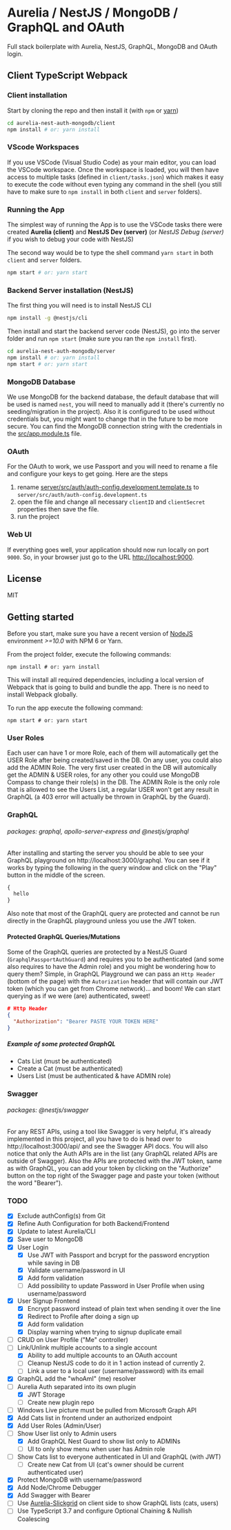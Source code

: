 # Aurelia / NestJS / MongoDB / GraphQL and OAuth
Full stack boilerplate with Aurelia, NestJS, GraphQL, MongoDB and OAuth login.

## Client TypeScript Webpack

### Client installation
Start by cloning the repo and then install it (with `npm` or [yarn](https://yarnpkg.com/))
```bash
cd aurelia-nest-auth-mongodb/client
npm install # or: yarn install
```

### VScode Workspaces
If you use VSCode (Visual Studio Code) as your main editor, you can load the VSCode workspace. Once the workspace is loaded, you will then have access to multiple tasks (defined in `client/tasks.json`) which makes it easy to execute the code without even typing any command in the shell (you still have to make sure to `npm install` in both `client` and `server` folders).


### Running the App
The simplest way of running the App is to use the VSCode tasks there were created **Aurelia (client)** and **NestJS Dev (server)** (or _NestJS Debug (server)_ if you wish to debug your code with NestJS)

The second way would be to type the shell command `yarn start` in both `client` and `server` folders.
```bash
npm start # or: yarn start
```

### Backend Server installation (NestJS)
The first thing you will need is to install NestJS CLI
```bash
npm install -g @nestjs/cli
```

Then install and start the backend server code (NestJS), go into the server folder and run `npm start` (make sure you ran the `npm install` first).
```bash
cd aurelia-nest-auth-mongodb/server
npm install # or: yarn install
npm start # or: yarn start
```

### MongoDB Database
We use MongoDB for the backend database, the default database that will be used is named `nest`, you will need to manually add it (there's currently no seeding/migration in the project). Also it is configured to be used without credentials but, you might want to change that in the future to be more secure. You can find the MongoDB connection string with the credentials in the [src/app.module.ts](https://github.com/ghiscoding/aurelia-nest-auth-mongodb/blob/master/server/src/app.module.ts) file.

### OAuth
For the OAuth to work, we use Passport and you will need to rename a file and configure your keys to get going. Here are the steps
1. rename [server/src/auth/auth-config.development.template.ts](https://github.com/ghiscoding/aurelia-nest-auth-mongodb/blob/master/server/src/auth/auth-config.development.template.ts) to `server/src/auth/auth-config.development.ts`
2. open the file and change all necessary `clientID` and `clientSecret` properties then save the file.
3. run the project

### Web UI
If everything goes well, your application should now run locally on port `9000`. So, in your browser just go to the URL [http://localhost:9000](http://localhost:9000).

## License
MIT

## Getting started

Before you start, make sure you have a recent version of [NodeJS](http://nodejs.org/) environment *>=10.0* with NPM 6 or Yarn.

From the project folder, execute the following commands:

```shell
npm install # or: yarn install
```

This will install all required dependencies, including a local version of Webpack that is going to
build and bundle the app. There is no need to install Webpack globally.

To run the app execute the following command:

```shell
npm start # or: yarn start
```

### User Roles
Each user can have 1 or more Role, each of them will automatically get the USER Role after being created/saved in the DB. On any user, you could also add the ADMIN Role. The very first user created in the DB will automically get the ADMIN & USER roles, for any other you could use MongoDB Compass to change their role(s) in the DB. The ADMIN Role is the only role that is allowed to see the Users List, a regular USER won't get any result in GraphQL (a 403 error will actually be thrown in GraphQL by the Guard).

### GraphQL
###### packages: graphql, apollo-server-express and @nestjs/graphql
After installing and starting the server you should be able to see your GraphQL playground on http://localhost:3000/graphql.
You can see if it works by typing the following in the query window and click on the "Play" button in the middle of the screen.
```ts
{
  hello
}
```
Also note that most of the GraphQL query are protected and cannot be run directly in the GraphQL playground unless you use the JWT token.

#### Protected GraphQL Queries/Mutations
Some of the GraphQL queries are protected by a NestJS Guard (`GraphqlPassportAuthGuard`) and requires you to be authenticated (and some also requires to have the Admin role) and you might be wondering how to query them? Simple, in GraphQL Playground we can pass an `Http Header` (bottom of the page) with the `Autorization` header that will contain our JWT token (which you can get from Chrome network)... and boom! We can start querying as if we were (are) authenticated, sweet!
```json
# Http Header
{
  "Authorization": "Bearer PASTE YOUR TOKEN HERE"
}
```

##### Example of some protected GraphQL
- Cats List (must be authenticated)
- Create a Cat (must be authenticated)
- Users List (must be authenticated & have ADMIN role)

### Swagger
###### packages: @nestjs/swagger
For any REST APIs, using a tool like Swagger is very helpful, it's already implemented in this project, all you have to do is head over to http://localhost:3000/api/ and see the Swagger API docs. You will also notice that only the Auth APIs are in the list (any GraphQL related APIs are outside of Swagger). Also the APIs are protected with the JWT token, same as with GraphQL, you can add your token by clicking on the "Authorize" button on the top right of the Swagger page and paste your token (without the word "Bearer").

### TODO
- [x] Exclude authConfig(s) from Git
- [x] Refine Auth Configuration for both Backend/Frontend
- [x] Update to latest Aurelia/CLI
- [x] Save user to MongoDB
- [x] User Login
	- [x] Use JWT with Passport and bcrypt for the password encryption while saving in DB
	- [x] Validate username/password in UI
	- [x] Add form validation
	- [ ] Add possibility to update Password in User Profile when using username/password
- [x] User Signup Frontend
	- [x] Encrypt password instead of plain text when sending it over the line
	- [x] Redirect to Profile after doing a sign up
	- [x] Add form validation
	- [x] Display warning when trying to signup duplicate email
- [ ] CRUD on User Profile ("Me" controller)
- [ ] Link/Unlink multiple accounts to a single account
    - [x] Ability to add multiple accounts to an OAuth account
    - [ ] Cleanup NestJS code to do it in 1 action instead of currently 2.
	- [ ] Link a user to a local user (username/password) with its email
- [x] GraphQL add the "whoAmI" (me) resolver
- [ ] Aurelia Auth separated into its own plugin
  - [x] JWT Storage
  - [ ] Create new plugin repo
- [ ] Windows Live picture must be pulled from Microsoft Graph API
- [x] Add Cats list in frontend under an authorized endpoint
- [x] Add User Roles (Admin/User)
- [ ] Show User list only to Admin users
  - [x] Add GraphQL Nest Guard to show list only to ADMINs
  - [ ] UI to only show menu when user has Admin role
- [ ] Show Cats list to everyone authenticated in UI and GraphQL (with JWT)
  - [ ] Create new Cat from UI (cat's owner should be current authenticated user)
- [x] Protect MongoDB with username/password
- [x] Add Node/Chrome Debugger
- [x] Add Swagger with Bearer
- [ ] Use [Aurelia-Slickgrid](https://github.com/ghiscoding/aurelia-slickgrid) on client side to show GraphQL lists (cats, users)
- [ ] Use TypeScript 3.7 and configure Optional Chaining & Nullish Coalescing
